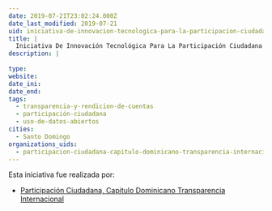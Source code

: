 ```yaml
---
date: 2019-07-21T23:02:24.000Z
date_last_modified: 2019-07-21
uid: iniciativa-de-innovacion-tecnologica-para-la-participacion-ciudadana-en-el-monitoreo-fiscalizacion-e-incidencia-en-el-congreso-nacional
title: |
  Iniciativa De Innovación Tecnológica Para La Participación Ciudadana En El Monitoreo, Fiscalización E Incidencia En El Congreso Nacional
description: |
  
type: 
website: 
date_ini: 
date_end: 
tags:
  - transparencia-y-rendicion-de-cuentas
  - participación-ciudadana
  - uso-de-datos-abiertos
cities: 
  - Santo Domingo
organizations_uids:
  - participacion-ciudadana-capitulo-dominicano-transparencia-internacional
---
```


Esta iniciativa fue realizada por:

- [Participación Ciudadana, Capitulo Dominicano Transparencia Internacional](/organizaciones/participacion-ciudadana-capitulo-dominicano-transparencia-internacional)
